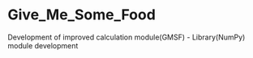 # Give_Me_Some_Food
Development of improved calculation module(GMSF) - Library(NumPy) module development
